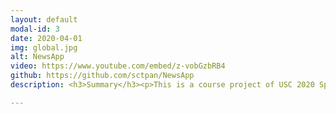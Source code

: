 ```yaml
---
layout: default
modal-id: 3
date: 2020-04-01
img: global.jpg
alt: NewsApp
video: https://www.youtube.com/embed/z-vobGzbRB4
github: https://github.com/sctpan/NewsApp
description: <h3>Summary</h3><p>This is a course project of USC 2020 Spring CSCI-571</p><p>This ios app uses the same back end of <a href='https://github.com/sctpan/NewsHub'>homework 8</a> and it has almost every feature of the web application.</p><h3>Technical Stack</h3><p>Swift, StoryBoard</p>

---
```

